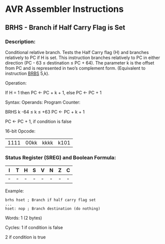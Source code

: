 AVR Assembler Instructions
==========================

BRHS - Branch if Half Carry Flag is Set
---------------------------------------

### <a href="" id="N134F9"></a> Description:

Conditional relative branch. Tests the Half Carry flag (H) and branches relatively to PC if H is set. This instruction branches relatively to PC in either direction (PC - 63 ≤ destination ≤ PC + 64). The parameter k is the offset from PC and is represented in two’s complement form. (Equivalent to instruction <a href="avrassembler.wb_BRBS.html" class="xref" title="BRBS - Branch if Bit in SREG is Set">BRBS</a> 5,k).

Operation:

If H = 1 then PC ← PC + k + 1, else PC ← PC + 1

Syntax: Operands: Program Counter:

BRHS k -64 ≤ k ≤ +63 PC ← PC + k + 1

PC ← PC + 1, if condition is false

16-bit Opcode:

|      |      |      |      |
|------|------|------|------|
| 1111 | 00kk | kkkk | k101 |

### <a href="" id="N13532"></a> Status Register (SREG) and Boolean Formula:

| I   | T   | H   | S   | V   | N   | Z   | C   |
|-----|-----|-----|-----|-----|-----|-----|-----|
| -   | -   | -   | -   | -   | -   | -   | -   |

Example:

``` programlisting
brhs hset ; Branch if half carry flag set
...
hset: nop ; Branch destination (do nothing)
```

Words: 1 (2 bytes)

Cycles: 1 if condition is false

2 if condition is true
